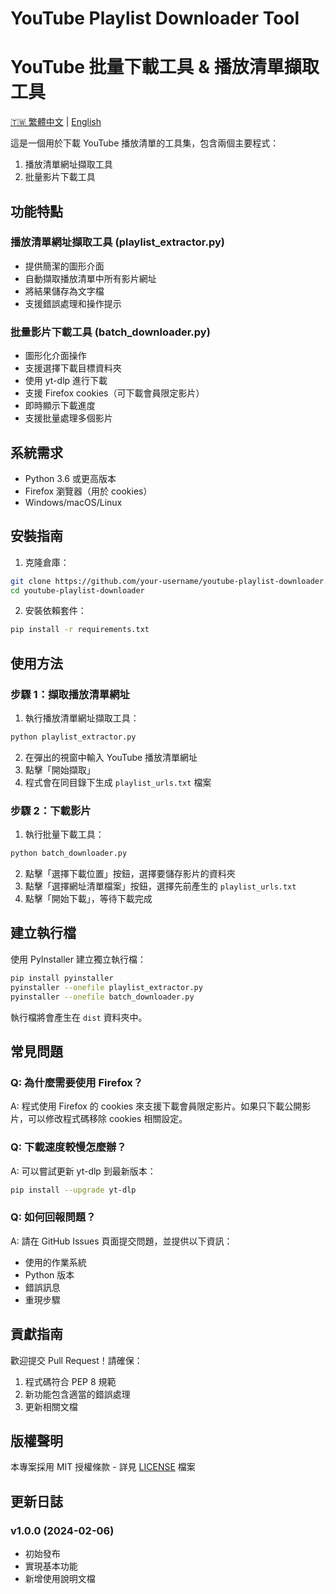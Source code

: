 # YouTube Playlist Downloader Tool
# YouTube 批量下載工具 & 播放清單擷取工具  
[🇹🇼 繁體中文](README_ZH.md) | [English](README_EN.md)

這是一個用於下載 YouTube 播放清單的工具集，包含兩個主要程式：
1. 播放清單網址擷取工具
2. 批量影片下載工具

## 功能特點

### 播放清單網址擷取工具 (playlist_extractor.py)
- 提供簡潔的圖形介面
- 自動擷取播放清單中所有影片網址
- 將結果儲存為文字檔
- 支援錯誤處理和操作提示

### 批量影片下載工具 (batch_downloader.py)
- 圖形化介面操作
- 支援選擇下載目標資料夾
- 使用 yt-dlp 進行下載
- 支援 Firefox cookies（可下載會員限定影片）
- 即時顯示下載進度
- 支援批量處理多個影片

## 系統需求

- Python 3.6 或更高版本
- Firefox 瀏覽器（用於 cookies）
- Windows/macOS/Linux

## 安裝指南

1. 克隆倉庫：
```bash
git clone https://github.com/your-username/youtube-playlist-downloader.git
cd youtube-playlist-downloader
```

2. 安裝依賴套件：
```bash
pip install -r requirements.txt
```

## 使用方法

### 步驟 1：擷取播放清單網址

1. 執行播放清單網址擷取工具：
```bash
python playlist_extractor.py
```

2. 在彈出的視窗中輸入 YouTube 播放清單網址
3. 點擊「開始擷取」
4. 程式會在同目錄下生成 `playlist_urls.txt` 檔案

### 步驟 2：下載影片

1. 執行批量下載工具：
```bash
python batch_downloader.py
```

2. 點擊「選擇下載位置」按鈕，選擇要儲存影片的資料夾
3. 點擊「選擇網址清單檔案」按鈕，選擇先前產生的 `playlist_urls.txt`
4. 點擊「開始下載」，等待下載完成

## 建立執行檔

使用 PyInstaller 建立獨立執行檔：

```bash
pip install pyinstaller
pyinstaller --onefile playlist_extractor.py
pyinstaller --onefile batch_downloader.py
```

執行檔將會產生在 `dist` 資料夾中。

## 常見問題

### Q: 為什麼需要使用 Firefox？
A: 程式使用 Firefox 的 cookies 來支援下載會員限定影片。如果只下載公開影片，可以修改程式碼移除 cookies 相關設定。

### Q: 下載速度較慢怎麼辦？
A: 可以嘗試更新 yt-dlp 到最新版本：
```bash
pip install --upgrade yt-dlp
```

### Q: 如何回報問題？
A: 請在 GitHub Issues 頁面提交問題，並提供以下資訊：
- 使用的作業系統
- Python 版本
- 錯誤訊息
- 重現步驟

## 貢獻指南

歡迎提交 Pull Request！請確保：
1. 程式碼符合 PEP 8 規範
2. 新功能包含適當的錯誤處理
3. 更新相關文檔

## 版權聲明

本專案採用 MIT 授權條款 - 詳見 [LICENSE](LICENSE) 檔案

## 更新日誌

### v1.0.0 (2024-02-06)
- 初始發布
- 實現基本功能
- 新增使用說明文檔